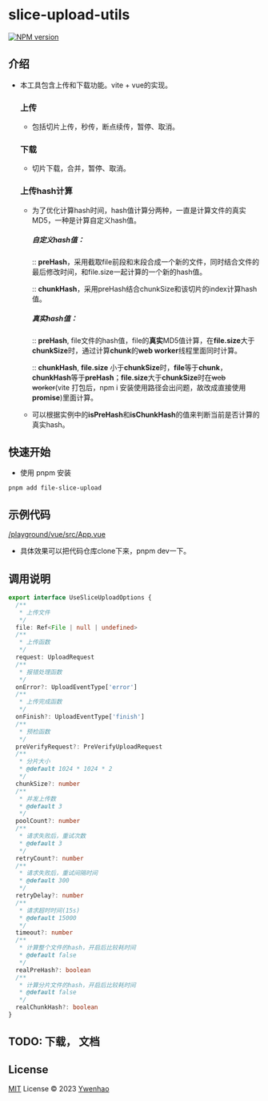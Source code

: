 # slice-upload-utils

[![NPM version](https://img.shields.io/npm/v/slice-upload-utils?color=a1b858&label=)](https://www.npmjs.com/package/slice-upload-utils)

## 介绍

* 本工具包含上传和下载功能。vite + vue的实现。

  ### 上传

  - 包括切片上传，秒传，断点续传，暂停、取消。

  ### 下载

  - 切片下载，合并，暂停、取消。

  ### 上传hash计算

  - 为了优化计算hash时间，hash值计算分两种，一直是计算文件的真实MD5，一种是计算自定义hash值。

    ##### 自定义hash值：

     :: **preHash**，采用截取file前段和末段合成一个新的文件，同时结合文件的最后修改时间，和file.size一起计算的一个新的hash值。

    :: **chunkHash**，采用preHash结合chunkSize和该切片的index计算hash值。

    ##### 真实hash值：

    :: **preHash**, file文件的hash值，file的**真实**MD5值计算，在**file.size**大于**chunkSize**时，通过计算**chunk**的**web worker**线程里面同时计算。

    :: **chunkHash**, **file.size** 小于**chunkSize**时，**file**等于**chunk**，**chunkHash**等于**preHash**；**file.size**大于**chunkSize**时在~~web worker~~(vite 打包后，npm i 安装使用路径会出问题，故改成直接使用**promise**)里面计算。

  - 可以根据实例中的**isPreHash**和**isChunkHash**的值来判断当前是否计算的真实hash。


## 快速开始

 * 使用 pnpm 安装

  ```shell
pnpm add file-slice-upload
  ```

 ## 示例代码

[/playground/vue/src/App.vue](./playground/vue/src/App.vue)

- 具体效果可以把代码仓库clone下来，pnpm dev一下。

## 调用说明

```ts
export interface UseSliceUploadOptions {
  /**
   * 上传文件
   */
  file: Ref<File | null | undefined>
  /**
   * 上传函数
   */
  request: UploadRequest
  /**
   * 报错处理函数
   */
  onError?: UploadEventType['error']
  /**
   * 上传完成函数
   */
  onFinish?: UploadEventType['finish']
  /**
   * 预检函数
   */
  preVerifyRequest?: PreVerifyUploadRequest
  /**
   * 分片大小
   * @default 1024 * 1024 * 2
   */
  chunkSize?: number
  /**
   * 并发上传数
   * @default 3
   */
  poolCount?: number
  /**
   * 请求失败后，重试次数
   * @default 3
   */
  retryCount?: number
  /**
   * 请求失败后，重试间隔时间
   * @default 300
   */
  retryDelay?: number
  /**
   * 请求超时时间(15s)
   * @default 15000
   */
  timeout?: number
  /**
   * 计算整个文件的hash，开启后比较耗时间
   * @default false
   */
  realPreHash?: boolean
  /**
   * 计算分片文件的hash，开启后比较耗时间
   * @default false
   */
  realChunkHash?: boolean
}
```

## TODO: 下载， 文档

## License

[MIT](./LICENSE) License © 2023 [Ywenhao](https://github.com/ywenhao)